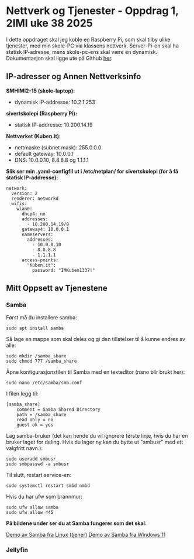 # Nettverk og Tjenester - Oppdrag 1, 2IMI uke 38 2025

I dette oppdraget skal jeg koble en Raspberry Pi, som skal tilby ulike tjenester, med min skole-PC via klassens nettverk. Server-Pi-en skal ha statisk IP-adresse, mens skole-pc-ens skal være en dynamisk. Dokumentasjon skal ligge ute på Github [her](https://github.com/sivertmh/nettverk_og_tjenester_oppdrag1_2IMI2025w38).

## IP-adresser og Annen Nettverksinfo

**SMHIMI2-15 (skole-laptop):**

* dynamisk IP-addresse: 10.2.1.253

**sivertskolepi (Raspberry Pi):**

* statisk IP-addresse: 10.200.14.19

**Nettverket (Kuben.it):**

* nettmaske (subnet mask): 255.0.0.0
* default gateway: 10.0.0.1 
* DNS: 10.0.0.10, 8.8.8.8 og 1.1.1.1

**Slik ser min .yaml-configfil ut i /etc/netplan/ for sivertskolepi (for å få statisk IP-addresse):**

```
network:
  version: 2
  renderer: networkd
  wifis:
    wlan0:
      dhcp4: no
      addresses:
        - 10.200.14.19/8
      gateway4: 10.0.0.1
      nameservers:
        addresses:
          - 10.0.0.10
          - 8.8.8.8
          - 1.1.1.1
      access-points:
        "Kuben.it":
          password: "IMKuben1337!"
```

## Mitt Oppsett av Tjenestene

### Samba 

Først må du installere samba:

`sudo apt install samba`

Så lage en mappe som skal deles og gi den tillatelser til å kunne endres av alle:

```
sudo mkdir /samba_share
sudo chmod 777 /samba_share
```

Åpne konfigurasjonsfilen til Samba med en texteditor (nano blir brukt her):

`sudo nano /etc/samba/smb.conf`

I filen legg til:

```
[samba_share]
    comment = Samba Shared Directory
    path = /samba_share
    read only = no
    guest ok = yes
```

Lag samba-bruker (det kan hende du vil ignorere første linje, hvis du har en bruker laget for deling. Hvis du lager ny kan du bytte ut "smbusr" med ett valgfritt navn.):

```
sudo useradd smbusr
sudo smbpasswd -a smbusr
```

Til slutt, restart service-en:

`sudo systemctl restart smbd nmbd`

Hvis du har ufw som brannmur:

```
sudo ufw allow samba
sudo ufw allow 445
```

**På bildene under ser du at Samba fungerer som det skal:**

[Demo av Samba fra Linux (tjener)](./media/samba_demo.png "Demo av Samba på Linux")
[Demo av Samba fra Windows 11](./media/samba_demo_windowsClientPOV.png "Demo av Samba på Windows")

### Jellyfin

